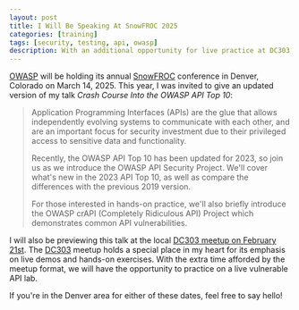 ```yaml
---
layout: post
title: I Will Be Speaking At SnowFROC 2025 
categories: [training]
tags: [security, testing, api, owasp]
description: With an additional opportunity for live practice at DC303 this month.
---
```


[OWASP](https://owasp.org/) will be holding its annual [SnowFROC](https://snowfroc.com/) conference in Denver, Colorado on March 14, 2025. This year, I was invited to give an updated version of my talk *Crash Course Into the OWASP API Top 10*:

> Application Programming Interfaces (APIs) are the glue that allows independently evolving systems to communicate with each other, and are an important focus for security investment due to their privileged access to sensitive data and functionality.
> 
> Recently, the OWASP API Top 10 has been updated for 2023, so join us as we introduce the OWASP API Security Project. We'll cover what's new in the 2023 API Top 10, as well as compare the differences with the previous 2019 version.
> 
> For those interested in hands-on practice, we'll also briefly introduce the OWASP crAPI (Completely Ridiculous API) Project which demonstrates common API vulnerabilities.

I will also be previewing this talk at the local [DC303 meetup on February 21st](https://www.meetup.com/denhac-hackerspace/events/306154645/).  The [DC303](https://dc303.org/meetings.html) meetup holds a special place in my heart for its emphasis on live demos and hands-on exercises. With the extra time afforded by the meetup format, we will have the opportunity to practice on a live vulnerable API lab.

If you're in the Denver area for either of these dates, feel free to say hello!